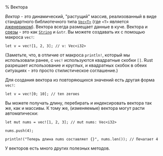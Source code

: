 % Вектора

*Вектор* - это динамический, "растущий" массив, реализованный в виде
стандартного библиотечного типа [`Vec<T>`](../std/vec/) (где `<T>` является
[дженериком](./generics.md)). Вектора всегда размещает данные в куче. Вектора и
[срезы][slices] - это как [`String`][string] и `&str`. Вы можете создавать их с
помощью макроса `vec!`:

```{rust}
let v = vec![1, 2, 3]; // v: Vec<i32>
```

[slices]: primitive-types.html#slices
[string]: strings.html

(Заметьте, что, в отличие от макроса `println!`, который мы использовали ранее,
с `vec!` используются квадратные скобки `[]`. Rust разрешает использование и
круглых, и квадратных скобок в обеих ситуациях - это просто стилистическое
соглашение.)

Для создания вектора из повторяющихся значений есть другая форма `vec!`:

```
let v = vec![0; 10]; // ten zeroes
```

Вы можете получать длину, перебирать и индексировать вектора так же, как и
массивы. К тому же, (изменяемые) вектора могут расти автоматически:

```{rust}
let mut nums = vec![1, 2, 3]; // mut nums: Vec<i32>

nums.push(4);

println!("Теперь длина nums составляет {}", nums.len()); // Печатает 4
```

У векторов есть много других полезных методов.
